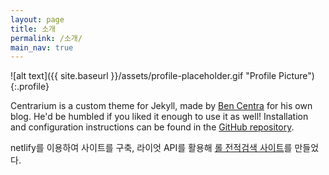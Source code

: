 ```yaml
---
layout: page
title: 소개
permalink: /소개/
main_nav: true
---
```


![alt text]({{ site.baseurl }}/assets/profile-placeholder.gif "Profile Picture"){:.profile}

Centrarium is a custom theme for Jekyll, made by [Ben Centra][bencentra] for his own blog. He'd be humbled if you liked it enough to use it as well! Installation and configuration instructions can be found in the [GitHub repository](https://github.com/bencentra/centrarium).


netlify를 이용하여 사이트를 구축, 라이엇 API를 활용해 [롤 전적검색 사이트](https://teamlol.netlify.app/)를 만들었다.

[centrarium]: https://github.com/bencentra/centrarium
[bencentra]: http://bencentra.com
[jekyll]: https://github.com/jekyll/jekyll

